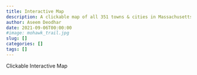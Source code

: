 ```yaml
---
title: Interactive Map
description: A clickable map of all 351 towns & cities in Massachusetts
author: Aseem Deodhar
date: 2021-09-06T00:00:00
#image: mohawk_trail.jpg
slug: []
categories: []
tags: []
---
```


Clickable Interactive Map
